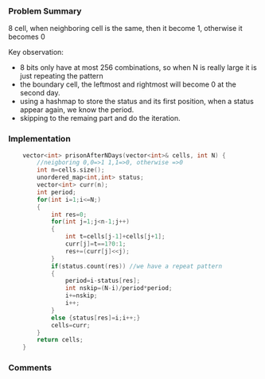 ### Problem Summary
8 cell, when neighboring cell is the same, then it become 1, otherwise it becomes 0

Key observation:
- 8 bits only have at most 256 combinations, so when N is really large it is just repeating the pattern
- the boundary cell, the leftmost and rightmost will become 0 at the second day.
- using a hashmap to store the status and its first position, when a status appear again, we know the period.
- skipping to the remaing part and do the iteration.

### Implementation
```cpp
    vector<int> prisonAfterNDays(vector<int>& cells, int N) {
        //neigboring 0,0=>1 1,1=>0, otherwise =>0
        int n=cells.size();
        unordered_map<int,int> status;
        vector<int> curr(n);
        int period;
        for(int i=1;i<=N;)
        {
            int res=0;
            for(int j=1;j<n-1;j++)
            {
                int t=cells[j-1]+cells[j+1];
                curr[j]=t==1?0:1;
                res+=(curr[j]<<j);
            }
            if(status.count(res)) //we have a repeat pattern
            {
                period=i-status[res];
                int nskip=(N-i)/period*period;
                i+=nskip;
                i++;
            }
            else {status[res]=i;i++;}
            cells=curr;
        }
        return cells;
    }
```    

### Comments
